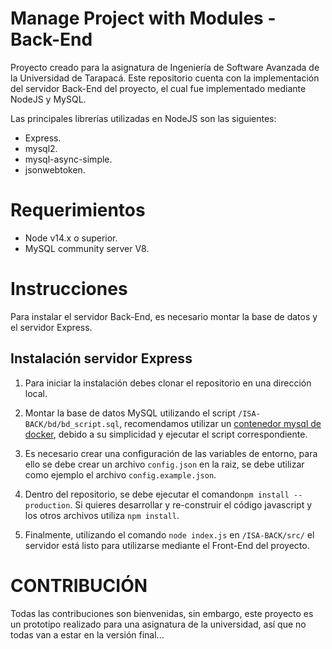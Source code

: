 # Manage Project with Modules - Back-End

Proyecto creado para la asignatura de Ingeniería de Software Avanzada de la Universidad de Tarapacá. Este repositorio cuenta con la implementación del servidor Back-End del proyecto, el cual fue implementado mediante NodeJS y MySQL.

Las principales librerías utilizadas en NodeJS son las siguientes:

* Express.
* mysql2.
* mysql-async-simple.
* jsonwebtoken.

# Requerimientos

* Node v14.x o superior.
* MySQL community server V8.

# Instrucciones

Para instalar el servidor Back-End, es necesario montar la base de datos y el servidor Express.



## Instalación servidor Express 

1. Para iniciar la instalación debes clonar el repositorio en una dirección local. 

2. Montar la base de datos MySQL utilizando el script `/ISA-BACK/bd/bd_script.sql`, recomendamos utilizar un [contenedor mysql de docker](https://hub.docker.com/_/mysql), debido a su simplicidad y ejecutar el script correspondiente.

3. Es necesario crear una configuración de las variables de entorno, para ello se debe crear un archivo `config.json` en la raiz, se debe utilizar como ejemplo el archivo `config.example.json`.

4. Dentro del repositorio, se debe ejecutar el comando`npm install --production`. Si quieres desarrollar y re-construir el código javascript y los otros archivos utiliza `npm install`.

5. Finalmente, utilizando el comando `node index.js` en `/ISA-BACK/src/` el servidor está listo para utilizarse mediante el Front-End del proyecto.

# CONTRIBUCIÓN

Todas las contribuciones son bienvenidas, sin embargo, este proyecto es un prototipo realizado para una asignatura de la universidad, así que no todas van a estar en la versión final...